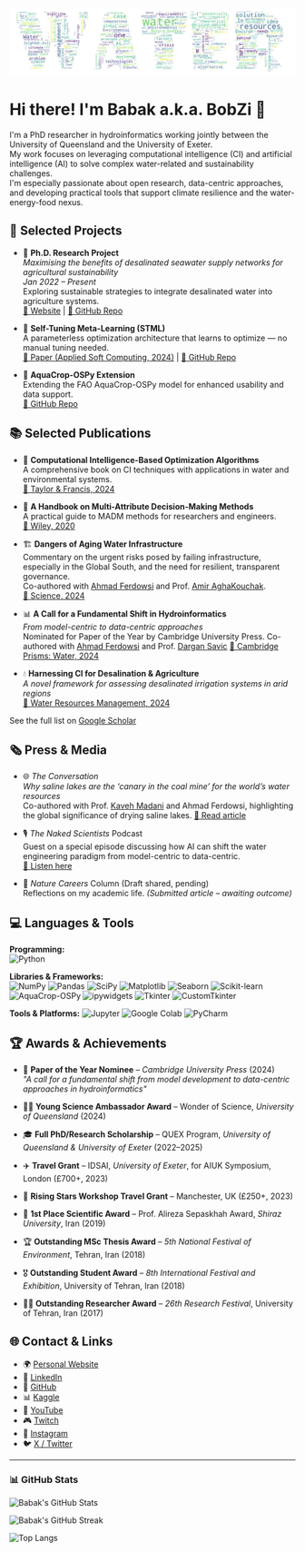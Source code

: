 <p align="center">
  <img src="https://github.com/BabakZolghadrAsli/BabakZolghadrAsli/blob/main/Wordcloud%20-%20Babak%20Zolghadr-Asli.png" alt="Babak's Banner" />
</p>

# Hi there! I'm Babak a.k.a. BobZi 👋  
I'm a PhD researcher in hydroinformatics working jointly between the University of Queensland and the University of Exeter.  
My work focuses on leveraging computational intelligence (CI) and artificial intelligence (AI) to solve complex water-related and sustainability challenges.  
I'm especially passionate about open research, data-centric approaches, and developing practical tools that support climate resilience and the water-energy-food nexus.

## 🚀 Selected Projects

- 🌊 **Ph.D. Research Project**  
  *Maximising the benefits of desalinated seawater supply networks for agricultural sustainability*  
  *Jan 2022 – Present*  
  Exploring sustainable strategies to integrate desalinated water into agriculture systems.  
  [🔗 Website](https://babakzolghadrasli.space/ph-d-thesis) | [📁 GitHub Repo](https://github.com/BabakZolghadrAsli/Desalinated-Irrigation)

- 🤖 **Self-Tuning Meta-Learning (STML)**  
  A parameterless optimization architecture that learns to optimize — no manual tuning needed.  
  [📄 Paper (Applied Soft Computing, 2024)](https://www.sciencedirect.com/science/article/pii/S1568494624008196) | [📁 GitHub Repo](https://github.com/BabakZolghadrAsli/STML)

- 🌱 **AquaCrop-OSPy Extension**  
  Extending the FAO AquaCrop-OSPy model for enhanced usability and data support.  
  [📁 GitHub Repo](https://github.com/BabakZolghadrAsli/Aquacrop_OSPy_extension)

## 📚 Selected Publications
- 📘 **Computational Intelligence-Based Optimization Algorithms**  
  A comprehensive book on CI techniques with applications in water and environmental systems.  
  [📖 Taylor & Francis, 2024](https://www.taylorfrancis.com/books/mono/10.1201/9781003424765/computational-intelligence-based-optimization-algorithms-babak-zolghadr-asli)

- 📗 **A Handbook on Multi-Attribute Decision-Making Methods**  
  A practical guide to MADM methods for researchers and engineers.  
  [📖 Wiley, 2020](https://www.wiley.com/en-us/A+Handbook+on+Multi-Attribute+Decision-Making+Methods-p-9781119563495)

- 🏗️ **Dangers of Aging Water Infrastructure**  
  Commentary on the urgent risks posed by failing infrastructure, especially in the Global South, and the need for resilient, transparent governance.  
  Co-authored with [Ahmad Ferdowsi](https://www.linkedin.com/in/ahmad-ferdowsi-1006616a/) and Prof. [Amir AghaKouchak](https://www.linkedin.com/in/amir-aghakouchak-9010b883/).  
  [🔗 Science, 2024](https://www.science.org/doi/abs/10.1126/science.adr1054)

- 📊 **A Call for a Fundamental Shift in Hydroinformatics**  
  *From model-centric to data-centric approaches*  
  Nominated for Paper of the Year by Cambridge University Press.
  Co-authored with [Ahmad Ferdowsi](https://www.linkedin.com/in/ahmad-ferdowsi-1006616a/) and Prof. [Dargan Savic](https://www.linkedin.com/in/dragansavic/)
  [🔗 Cambridge Prisms: Water, 2024](https://scholar.google.com/citations?view_op=view_citation&hl=en&user=6owBze4AAAAJ&sortby=pubdate&citation_for_view=6owBze4AAAAJ:prdVHNxh-e8C)

- 💧 **Harnessing CI for Desalination & Agriculture**  
  *A novel framework for assessing desalinated irrigation systems in arid regions*  
  [🔗 Water Resources Management, 2024](https://link.springer.com/article/10.1007/s11269-024-04028-y)

See the full list on [Google Scholar](https://scholar.google.com/citations?user=6owBze4AAAAJ&hl=en)

## 🗞️ Press & Media
- 🌐 *The Conversation*  
  *Why saline lakes are the ‘canary in the coal mine’ for the world’s water resources*  
  Co-authored with Prof. [Kaveh Madani](https://www.linkedin.com/in/kaveh-madani-b8a67619/) and Ahmad Ferdowsi, highlighting the global significance of drying saline lakes. 
  [🔗 Read article](https://theconversation.com/why-saline-lakes-are-the-canary-in-the-coalmine-for-the-worlds-water-resources-232477)

- 🎙️ *The Naked Scientists* Podcast  
  Guest on a special episode discussing how AI can shift the water engineering paradigm from model-centric to data-centric.  
  [🔗 Listen here](https://www.thenakedscientists.com/articles/interviews/ai-aiding-water-infrastructure)
  
- 📰 *Nature Careers* Column (Draft shared, pending)  
  Reflections on my academic life. *(Submitted article – awaiting outcome)*

## 💻 Languages & Tools

**Programming:**  
![Python](https://img.shields.io/badge/-Python-3776AB?style=flat-square&logo=python&logoColor=white)

**Libraries & Frameworks:**  
![NumPy](https://img.shields.io/badge/-NumPy-013243?style=flat-square&logo=numpy&logoColor=white)
![Pandas](https://img.shields.io/badge/-Pandas-150458?style=flat-square&logo=pandas&logoColor=white)
![SciPy](https://img.shields.io/badge/-SciPy-8CAAE6?style=flat-square&logo=scipy&logoColor=white)
![Matplotlib](https://img.shields.io/badge/-Matplotlib-11557c?style=flat-square)
![Seaborn](https://img.shields.io/badge/-Seaborn-0C5A91?style=flat-square)
![Scikit-learn](https://img.shields.io/badge/-Scikit--Learn-F7931E?style=flat-square&logo=scikit-learn&logoColor=white)
![AquaCrop-OSPy](https://img.shields.io/badge/-AquaCrop--OSPy-1D8348?style=flat-square)
![ipywidgets](https://img.shields.io/badge/-ipywidgets-3776AB?style=flat-square&logo=python&logoColor=white)
![Tkinter](https://img.shields.io/badge/-Tkinter-FFB700?style=flat-square&logo=python&logoColor=white)
![CustomTkinter](https://img.shields.io/badge/-CustomTkinter-FF6F00?style=flat-square&logo=python&logoColor=white)

**Tools & Platforms:**
![Jupyter](https://img.shields.io/badge/-Jupyter-F37626?style=flat-square&logo=jupyter&logoColor=white)
![Google Colab](https://img.shields.io/badge/-Google%20Colab-F9AB00?style=flat-square&logo=googlecolab&logoColor=white)
![PyCharm](https://img.shields.io/badge/-PyCharm-000000?style=flat-square&logo=pycharm&logoColor=white)

## 🏆 Awards & Achievements
- 🏅 **Paper of the Year Nominee** – *Cambridge University Press* (2024)  
  *"A call for a fundamental shift from model development to data-centric approaches in hydroinformatics"*

- 🧑‍🏫 **Young Science Ambassador Award** – Wonder of Science, *University of Queensland* (2024)

- 🎓 **Full PhD/Research Scholarship** – QUEX Program, *University of Queensland & University of Exeter* (2022–2025)

- ✈️ **Travel Grant** – IDSAI, *University of Exeter*, for AIUK Symposium, London (£700+, 2023)

- 🌟 **Rising Stars Workshop Travel Grant** – Manchester, UK (£250+, 2023)

- 🥇 **1st Place Scientific Award** – Prof. Alireza Sepaskhah Award, *Shiraz University*, Iran (2019)

- 🏆 **Outstanding MSc Thesis Award** – *5th National Festival of Environment*, Tehran, Iran (2018)

- 🎖️ **Outstanding Student Award** – *8th International Festival and Exhibition*, University of Tehran, Iran (2018)

- 🧑‍🔬 **Outstanding Researcher Award** – *26th Research Festival*, University of Tehran, Iran (2017)

## 🌐 Contact & Links
- 🌍 [Personal Website](https://babakzolghadrasli.space)
- 💼 [LinkedIn](https://www.linkedin.com/in/babak-zolghadr-asli)
- 🐙 [GitHub](https://github.com/BabakZolghadrAsli)
- 📊 [Kaggle](https://www.kaggle.com/zolghadrbabak)
- 🎥 [YouTube](https://www.youtube.com/@babakzolghadr-asli)
- 🎮 [Twitch](https://www.twitch.tv/babakzolghadrasli)
- 📸 [Instagram](https://www.instagram.com/babakzolghadrasli)
- 🐦 [X / Twitter](https://x.com/babak_zolghadr)

---

### 📊 GitHub Stats

![Babak's GitHub Stats](https://github-readme-stats.vercel.app/api?username=BabakZolghadrAsli&show_icons=true&theme=default)

![Babak's GitHub Streak](https://streak-stats.demolab.com/?user=BabakZolghadrAsli)

![Top Langs](https://github-readme-stats.vercel.app/api/top-langs/?username=BabakZolghadrAsli&layout=compact)

